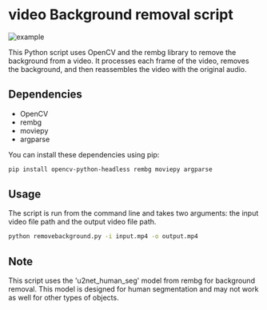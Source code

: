 
# video Background removal script

![example](https://github.com/YaBoyFathoM/video-background-remover-script/assets/112263770/bdcf5a3c-45fa-4552-81c9-92a90cfc0d93)


This Python script uses OpenCV and the rembg library to remove the background from a video. It processes each frame of the video, removes the background, and then reassembles the video with the original audio.

## Dependencies

- OpenCV
- rembg
- moviepy
- argparse

You can install these dependencies using pip:

```bash
pip install opencv-python-headless rembg moviepy argparse
```

## Usage

The script is run from the command line and takes two arguments: the input video file path and the output video file path.

```bash
python removebackground.py -i input.mp4 -o output.mp4
```

## Note

This script uses the 'u2net_human_seg' model from rembg for background removal. This model is designed for human segmentation and may not work as well for other types of objects.
